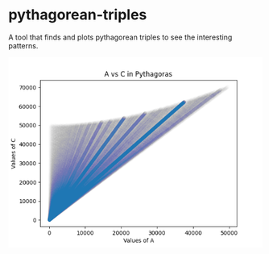 # pythagorean-triples

A tool that finds and plots pythagorean triples to see the interesting patterns.

![Graph of triples](output.png)

